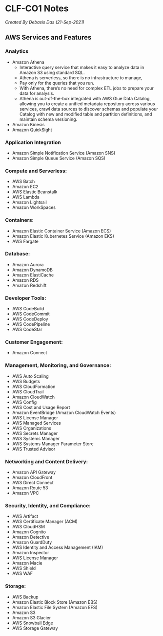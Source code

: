 # CLF-CO1 Notes

*Created By Debasis Das (21-Sep-2021)*

## AWS Services and Features
### Analytics

- Amazon Athena
	- Interactive query service that makes it easy to analyze data in Amazon S3 using standard SQL. 
	- Athena is serverless, so there is no infrastructure to manage, 
	- Pay only for the queries that you run.
	- With Athena, there’s no need for complex ETL jobs to prepare your data for analysis. 
	- Athena is out-of-the-box integrated with AWS Glue Data Catalog, allowing you to create a unified metadata repository across various services, crawl data sources to discover schemas and populate your Catalog with new and modified table and partition definitions, and maintain schema versioning. 	
- Amazon Kinesis
- Amazon QuickSight

### Application Integration

- Amazon Simple Notification Service (Amazon SNS)
- Amazon Simple Queue Service (Amazon SQS)

### Compute and Serverless:

- AWS Batch
- Amazon EC2
- AWS Elastic Beanstalk
- AWS Lambda
- Amazon Lightsail
- Amazon WorkSpaces

### Containers:
- Amazon Elastic Container Service (Amazon ECS)
- Amazon Elastic Kubernetes Service (Amazon EKS)
- AWS Fargate

### Database:
- Amazon Aurora
- Amazon DynamoDB
- Amazon ElastiCache
- Amazon RDS
- Amazon Redshift

### Developer Tools:
- AWS CodeBuild
- AWS CodeCommit
- AWS CodeDeploy
- AWS CodePipeline
- AWS CodeStar

### Customer Engagement:
- Amazon Connect

### Management, Monitoring, and Governance:
- AWS Auto Scaling
- AWS Budgets
- AWS CloudFormation
- AWS CloudTrail
- Amazon CloudWatch
- AWS Config
- AWS Cost and Usage Report
- Amazon EventBridge (Amazon CloudWatch Events)
- AWS License Manager
- AWS Managed Services
- AWS Organizations
- AWS Secrets Manager
- AWS Systems Manager
- AWS Systems Manager Parameter Store
- AWS Trusted Advisor

### Networking and Content Delivery:
- Amazon API Gateway
- Amazon CloudFront
- AWS Direct Connect
- Amazon Route 53
- Amazon VPC

### Security, Identity, and Compliance:
- AWS Artifact
- AWS Certificate Manager (ACM)
- AWS CloudHSM
- Amazon Cognito
- Amazon Detective
- Amazon GuardDuty
- AWS Identity and Access Management (IAM)
- Amazon Inspector
- AWS License Manager
- Amazon Macie
- AWS Shield
- AWS WAF

### Storage:
- AWS Backup
- Amazon Elastic Block Store (Amazon EBS)
- Amazon Elastic File System (Amazon EFS)
- Amazon S3
- Amazon S3 Glacier
- AWS Snowball Edge
- AWS Storage Gateway
